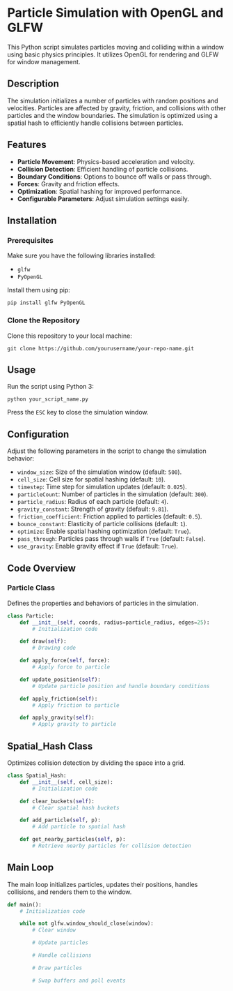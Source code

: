 # Particle Simulation with OpenGL and GLFW

This Python script simulates particles moving and colliding within a window using basic physics principles. It utilizes OpenGL for rendering and GLFW for window management.

## Description

The simulation initializes a number of particles with random positions and velocities. Particles are affected by gravity, friction, and collisions with other particles and the window boundaries. The simulation is optimized using a spatial hash to efficiently handle collisions between particles.

## Features

- **Particle Movement**: Physics-based acceleration and velocity.
- **Collision Detection**: Efficient handling of particle collisions.
- **Boundary Conditions**: Options to bounce off walls or pass through.
- **Forces**: Gravity and friction effects.
- **Optimization**: Spatial hashing for improved performance.
- **Configurable Parameters**: Adjust simulation settings easily.

## Installation

### Prerequisites

Make sure you have the following libraries installed:

- `glfw`
- `PyOpenGL`

Install them using pip:

``pip install glfw PyOpenGL``

### Clone the Repository

Clone this repository to your local machine:

``git clone https://github.com/yourusername/your-repo-name.git``

## Usage

Run the script using Python 3:

``python your_script_name.py``

Press the `ESC` key to close the simulation window.

## Configuration

Adjust the following parameters in the script to change the simulation behavior:

- `window_size`: Size of the simulation window (default: `500`).
- `cell_size`: Cell size for spatial hashing (default: `10`).
- `timestep`: Time step for simulation updates (default: `0.025`).
- `particleCount`: Number of particles in the simulation (default: `300`).
- `particle_radius`: Radius of each particle (default: `4`).
- `gravity_constant`: Strength of gravity (default: `9.81`).
- `friction_coefficient`: Friction applied to particles (default: `0.5`).
- `bounce_constant`: Elasticity of particle collisions (default: `1`).
- `optimize`: Enable spatial hashing optimization (default: `True`).
- `pass_through`: Particles pass through walls if `True` (default: `False`).
- `use_gravity`: Enable gravity effect if `True` (default: `True`).

## Code Overview

### Particle Class

Defines the properties and behaviors of particles in the simulation.

```python
class Particle:
    def __init__(self, coords, radius=particle_radius, edges=25):
        # Initialization code

    def draw(self):
        # Drawing code

    def apply_force(self, force):
        # Apply force to particle

    def update_position(self):
        # Update particle position and handle boundary conditions

    def apply_friction(self):
        # Apply friction to particle

    def apply_gravity(self):
        # Apply gravity to particle
```

## Spatial_Hash Class

Optimizes collision detection by dividing the space into a grid.
```python
class Spatial_Hash:
    def __init__(self, cell_size):
        # Initialization code

    def clear_buckets(self):
        # Clear spatial hash buckets

    def add_particle(self, p):
        # Add particle to spatial hash

    def get_nearby_particles(self, p):
        # Retrieve nearby particles for collision detection
```

## Main Loop
The main loop initializes particles, updates their positions, handles collisions, and renders them to the window.

```python
def main():
    # Initialization code

    while not glfw.window_should_close(window):
        # Clear window

        # Update particles

        # Handle collisions

        # Draw particles

        # Swap buffers and poll events

```
